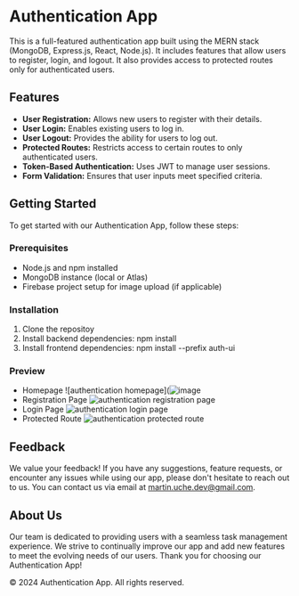 # Authentication App
This is a full-featured authentication app built using the MERN stack (MongoDB, Express.js, React, Node.js). It includes features that allow users to register, login, and logout. It also provides access to protected routes only for authenticated users.

## Features
- **User Registration:** Allows new users to register with their details.
- **User Login:** Enables existing users to log in.
- **User Logout:** Provides the ability for users to log out.
- **Protected Routes:** Restricts access to certain routes to only authenticated users.
- **Token-Based Authentication:** Uses JWT to manage user sessions.
- **Form Validation:** Ensures that user inputs meet specified criteria.

## Getting Started
To get started with our Authentication App, follow these steps:
### Prerequisites
- Node.js and npm installed
- MongoDB instance (local or Atlas)
- Firebase project setup for image upload (if applicable)
### Installation
1. Clone the repositoy
2. Install backend dependencies: npm install
3. Install frontend dependencies: npm install --prefix auth-ui

### Preview
- Homepage
![authentication homepage](![image](https://github.com/MarGit19/auth-ui/assets/134662796/7b66aaec-e082-4e94-81df-9f96d3a010ab)
- Registration Page
![authentication registration page](https://github.com/MarGit19/auth-ui/assets/134662796/5843726f-bf15-40c5-963b-118436d196a8)
- Login Page
![authentication login page](https://github.com/MarGit19/auth-ui/assets/134662796/66f8e1f4-1a7b-4648-8f5b-60791459e243)
- Protected Route
![authentication protected route](https://github.com/MarGit19/auth-ui/assets/134662796/66cdd93d-5b5d-4d76-a058-7b2515d4b28e)

## Feedback
We value your feedback! If you have any suggestions, feature requests, or encounter any issues while using our app, please don't hesitate to reach out to us. You can contact us via email at martin.uche.dev@gmail.com.

## About Us
Our team is dedicated to providing users with a seamless task management experience. We strive to continually improve our app and add new features to meet the evolving needs of our users. Thank you for choosing our Authentication App!


© 2024 Authentication App. All rights reserved.
